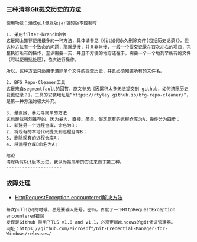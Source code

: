 
### [三种清除Git提交历史的方法](https://blog.csdn.net/yiifaa/article/details/78603410)

```
使用场景：通过git做发版jar包的版本控制时
```
```
1. 采用filter-branch命令
这是网上推荐使用最多的一种方法，具体请参见《Git如何永久删除文件(包括历史记录)》，但这种方法有一个致命的问题，那就是慢，并且非常慢，一般一个提交记录在百次左右的项目，完整执行所有的操作，至少需要一天，并且不方便的地方还在于，需要一个一个地列举所有的文件（可以使用批处理），依次进行操作。

所以，这种方法只适用于清除单个文件的提交历史，并且必须知道所有的文件名。

2. BFG Repo-Cleaner工具
这是来自segmentfault的回答，原文参见《因累积太多无法提交到 github，如何清除历史变更记录？》，工具的安装地址是“https://rtyley.github.io/bfg-repo-cleaner/”，是第一种方法的极大补充。

3. 最直接、暴力与简单的方法
这也是我强烈推荐的，因为暴力、直接、简单，假定原有的远程仓库为A，操作分为四步： 
1. 新建另一个远程仓库，命名为B； 
2. 将现有的本地代码提交到远程仓库B； 
3. 删除现有的远程仓库A； 
4. 将远程仓库B命名为A；

结论
清除所有Git版本历史，我认为最简单的方法来自于第三种。
--------------------- 

```

### 故障处理
- [HttpRequestException encountered解决方法](https://www.cnblogs.com/yang-xiansen/p/12000999.html)
```
每次pull代码的时候，总是要输入账号，密码，百度了一下HttpRequestException encountered错误
发现是Github 禁用了TLS v1.0 and v1.1，必须更新Windows的git凭证管理器。
网址：https://github.com/Microsoft/Git-Credential-Manager-for-Windows/releases/
```
